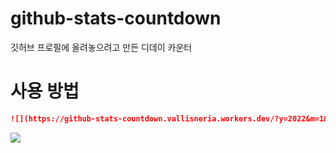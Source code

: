 # github-stats-countdown

깃허브 프로필에 올려놓으려고 만든 디데이 카운터

# 사용 방법

```md
![](https://github-stats-countdown.vallisneria.workers.dev/?y=2022&m=1&d=1&tz=9)
```

![](https://github-stats-countdown.vallisneria.workers.dev/?y=2022&m=1&d=1&tz=9)
